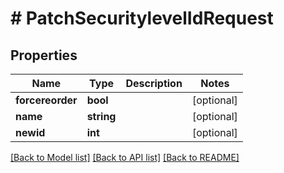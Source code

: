 # # PatchSecuritylevelIdRequest

## Properties

Name | Type | Description | Notes
------------ | ------------- | ------------- | -------------
**forcereorder** | **bool** |  | [optional]
**name** | **string** |  | [optional]
**newid** | **int** |  | [optional]

[[Back to Model list]](../../README.md#models) [[Back to API list]](../../README.md#endpoints) [[Back to README]](../../README.md)
